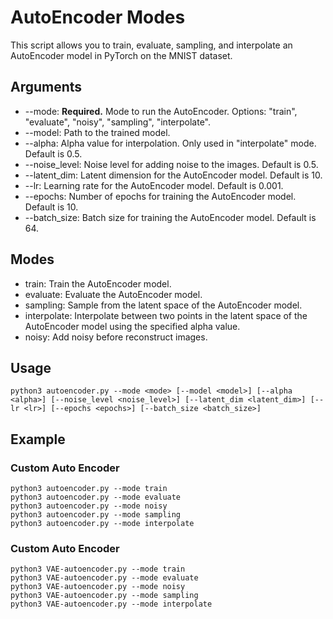 # AutoEncoder Modes

This script allows you to train, evaluate, sampling, and interpolate an AutoEncoder model in PyTorch on the MNIST dataset.

## Arguments
- --mode: **Required.** Mode to run the AutoEncoder. Options: "train", "evaluate", "noisy", "sampling", "interpolate".
- --model: Path to the trained model.
- --alpha: Alpha value for interpolation. Only used in "interpolate" mode. Default is 0.5.
- --noise_level: Noise level for adding noise to the images. Default is 0.5.
- --latent_dim: Latent dimension for the AutoEncoder model. Default is 10.
- --lr: Learning rate for the AutoEncoder model. Default is 0.001.
- --epochs: Number of epochs for training the AutoEncoder model. Default is 10.
- --batch_size: Batch size for training the AutoEncoder model. Default is 64.

## Modes
- train: Train the AutoEncoder model.
- evaluate: Evaluate the AutoEncoder model.
- sampling: Sample from the latent space of the AutoEncoder model.
- interpolate: Interpolate between two points in the latent space of the AutoEncoder model using the specified alpha value.
- noisy: Add noisy before reconstruct images.

## Usage
``` $bash
python3 autoencoder.py --mode <mode> [--model <model>] [--alpha <alpha>] [--noise_level <noise_level>] [--latent_dim <latent_dim>] [--lr <lr>] [--epochs <epochs>] [--batch_size <batch_size>]
```

## Example

### Custom Auto Encoder

``` $bash
python3 autoencoder.py --mode train
python3 autoencoder.py --mode evaluate
python3 autoencoder.py --mode noisy
python3 autoencoder.py --mode sampling
python3 autoencoder.py --mode interpolate
```

### Custom Auto Encoder
``` $bash
python3 VAE-autoencoder.py --mode train
python3 VAE-autoencoder.py --mode evaluate
python3 VAE-autoencoder.py --mode noisy
python3 VAE-autoencoder.py --mode sampling
python3 VAE-autoencoder.py --mode interpolate
```